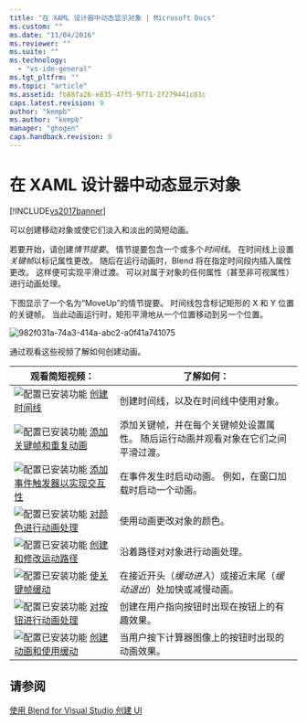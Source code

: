 ```yaml
---
title: "在 XAML 设计器中动态显示对象 | Microsoft Docs"
ms.custom: ""
ms.date: "11/04/2016"
ms.reviewer: ""
ms.suite: ""
ms.technology: 
  - "vs-ide-general"
ms.tgt_pltfrm: ""
ms.topic: "article"
ms.assetid: fb88fa26-e835-47f5-9771-2f279441c83c
caps.latest.revision: 9
author: "kempb"
ms.author: "kempb"
manager: "ghogen"
caps.handback.revision: 9
---
```

# 在 XAML 设计器中动态显示对象
[!INCLUDE[vs2017banner](../code-quality/includes/vs2017banner.md)]

可以创建移动对象或使它们淡入和淡出的简短动画。  
  
 若要开始，请创建*情节提要*。 情节提要包含一个或多个*时间线*。 在时间线上设置*关键帧*以标记属性更改。 随后在运行动画时，Blend 将在指定时间段内插入属性更改。 这样便可实现平滑过渡。 可以对属于对象的任何属性（甚至非可视属性）进行动画处理。  
  
 下图显示了一个名为“MoveUp”的情节提要。 时间线包含标记矩形的 X 和 Y 位置的关键帧。 当此动画运行时，矩形平滑地从一个位置移动到另一个位置。  
  
 ![](../designers/media/982f031a-74a3-414a-abc2-a0f41a741075.png "982f031a\-74a3\-414a\-abc2\-a0f41a741075")  
  
 通过观看这些视频了解如何创建动画。  
  
|观看简短视频：|了解如何：|  
|-------------|-----------|  
|![配置已安装功能](../designers/media/bldadminconsoleinitialconfigicon.png "BldAdminConsoleInitialConfigIcon") [创建时间线](http://www.popscreen.com/v/6A4eF/Microsoft-Expression-Blend-Creating-Timelines)|创建时间线，以及在时间线中使用对象。|  
|![配置已安装功能](../designers/media/bldadminconsoleinitialconfigicon.png "BldAdminConsoleInitialConfigIcon") [添加关键帧和重复动画](http://www.popscreen.com/v/6A4fi/Microsoft-Expression-Blend-Adding-Keyframes-and-Repeating-an-Animation)|添加关键帧，并在每个关键帧处设置属性。 随后运行动画并观看对象在它们之间平滑过渡。|  
|![配置已安装功能](../designers/media/bldadminconsoleinitialconfigicon.png "BldAdminConsoleInitialConfigIcon") [添加事件触发器以实现交互性](http://www.popscreen.com/v/6A4e4/Microsoft-Expression-Blend-Adding-Event-Triggers-for-Interactivity)|在事件发生时启动动画。 例如，在窗口加载时启动一个动画。|  
|![配置已安装功能](../designers/media/bldadminconsoleinitialconfigicon.png "BldAdminConsoleInitialConfigIcon") [对颜色进行动画处理](http://www.popscreen.com/v/6A4gv/Microsoft-Expression-Blend-Animating-Colors)|使用动画更改对象的颜色。|  
|![配置已安装功能](../designers/media/bldadminconsoleinitialconfigicon.png "BldAdminConsoleInitialConfigIcon") [创建和修改运动路径](http://www.popscreen.com/v/6A4fX/Microsoft-Expression-Blend-Creating-and-Modifying-Motion-Paths)|沿着路径对对象进行动画处理。|  
|![配置已安装功能](../designers/media/bldadminconsoleinitialconfigicon.png "BldAdminConsoleInitialConfigIcon") [使关键帧缓动](http://www.popscreen.com/v/6A4dM/Microsoft-Expression-Blend-Easing-Keyframes)|在接近开头（*缓动进入*）或接近末尾（*缓动退出*）处加快或减慢动画。|  
|![配置已安装功能](../designers/media/bldadminconsoleinitialconfigicon.png "BldAdminConsoleInitialConfigIcon") [对按钮进行动画处理](http://www.popscreen.com/v/6A4fK/Microsoft-Expression-Blend-Animating-a-Button)|创建在用户指向按钮时出现在按钮上的有趣效果。|  
|![配置已安装功能](../designers/media/bldadminconsoleinitialconfigicon.png "BldAdminConsoleInitialConfigIcon") [创建动画和使用缓动](https://www.youtube.com/watch?v=mAJXYrwxGYo)|当用户按下计算器图像上的按钮时出现的动画效果。|  
  
## 请参阅  
 [使用 Blend for Visual Studio 创建 UI](../designers/creating-a-ui-by-using-blend-for-visual-studio.md)